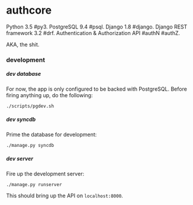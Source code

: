 # authcore
Python 3.5 #py3. PostgreSQL 9.4 #psql. Django 1.8 #django. Django REST framework 3.2 #drf. Authentication & Authorization API #authN #authZ.

AKA, the shit.

### development
##### dev database
For now, the app is only configured to be backed with PostgreSQL. Before firing anything up, do the following:
```bash
./scripts/pgdev.sh
```

##### dev syncdb
Prime the database for development:
```bash
./manage.py syncdb
```

##### dev server
Fire up the development server:
```bash
./manage.py runserver
```
This should bring up the API on `localhost:8000`.
